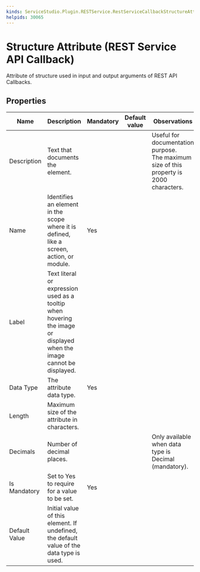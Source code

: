 ```yaml
---
kinds: ServiceStudio.Plugin.RESTService.RestServiceCallbackStructureAttributeDescriptor
helpids: 30065
---
```


# Structure Attribute (REST Service API Callback)

Attribute of structure used in input and output arguments of REST API Callbacks.  

## Properties

<table markdown="1">
<thead>
<tr>
<th>Name</th>
<th>Description</th>
<th>Mandatory</th>
<th>Default value</th>
<th>Observations</th>
</tr>
</thead>
<tbody>
<tr>
<td title="Description">Description</td>
<td>Text that documents the element.</td>
<td></td>
<td></td>
<td>Useful for documentation purpose.<br/>The maximum size of this property is 2000 characters.</td>
</tr>
<tr>
<td title="Name">Name</td>
<td>Identifies an element in the scope where it is defined, like a screen, action, or module.</td>
<td>Yes</td>
<td></td>
<td></td>
</tr>
<tr>
<td title="Label">Label</td>
<td>Text literal or expression used as a tooltip when hovering the image or displayed when the image cannot be displayed.</td>
<td></td>
<td></td>
<td></td>
</tr>
<tr>
<td title="Type">Data Type</td>
<td>The attribute data type.</td>
<td>Yes</td>
<td></td>
<td></td>
</tr>
<tr>
<td title="Length">Length</td>
<td>Maximum size of the attribute in characters.</td>
<td></td>
<td></td>
<td></td>
</tr>
<tr>
<td title="Decimals">Decimals</td>
<td>Number of decimal places.</td>
<td></td>
<td></td>
<td>Only available when data type is Decimal (mandatory).</td>
</tr>
<tr>
<td title="IsMandatory">Is Mandatory</td>
<td>Set to Yes to require for a value to be set.</td>
<td>Yes</td>
<td></td>
<td></td>
</tr>
<tr>
<td title="DefaultValue">Default Value</td>
<td>Initial value of this element. If undefined, the default value of the data type is used.</td>
<td></td>
<td></td>
<td></td>
</tr>
</tbody>
</table>

